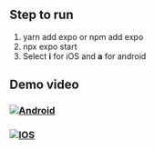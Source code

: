 ## Step to run

1. yarn add expo or npm add expo
2. npx expo start
3. Select **i** for iOS and **a** for android

## Demo video

### [![Android](https://i.ibb.co/d76Wd1c/image1.jpg)](https://youtu.be/5tJ0UQAEs9s)

### [![IOS](https://i.ibb.co/ZVg7VB7/image2.jpg)](https://youtube.com/shorts/jKwCkBuOuYw)
